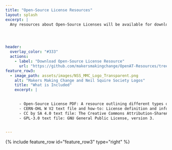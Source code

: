 ```yaml
---
title: "Open-Source License Resources"
layout: splash
excerpt: |
  Any resources about Open-Source Licenses will be available for download on this page. These resources are meant to help inform makers on the different types of open-source licenses, not advise on which license to apply to a device.




header:
  overlay_color: "#333"
  actions:
    - label: "Download Open-Source License Resource"
      url: "https://github.com/makersmakingchange/OpenAT-Resources/tree/main/LICENSES" 
feature_row3:
  - image_path: assets/images/NSS_MMC_Logo_Transparent.png
    alt: "Makers Making Change and Neil Squire Society Logos"
    title: "What is Included"
    excerpt: |
      

      - Open-Source License PDF: A resource outlining different types of open-source licenses. These resources are meant to help inform makers on the different types of open-source licenses, not advise on which license to apply to a device.
      - CERN-OHL W V2 text file and how-to: License definition and information, and how-to guide to apply for the CERN Open Hardware License Version 2 - Weakly Reciprocal.
      - CC by SA 4.0 text file: The Creative Commons Attribution-ShareAlike 4.0 International license.
      - GPL-3.0 text file: GNU General Public License, version 3.

  
---
```





{% include feature_row id="feature_row3" type="right" %}